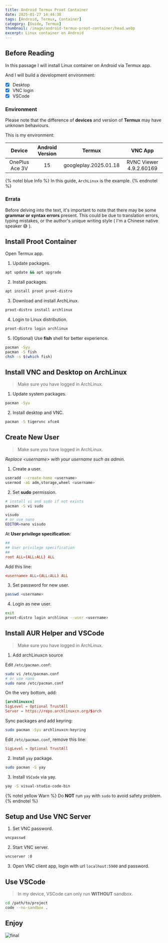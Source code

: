 ```yaml
---
title: Android Termux Proot Container
date: 2025-01-27 14:44:38
tags: [Android, Termux, Container]
category: [Guide, Termux]
thumbnail: /image/android-termux-proot-container/head.webp
excerpt: Linux container on Android
---
```


## Before Reading

In this passage I will install Linux container on Android via Termux app.

And I will build a development environment:

- [x] Desktop
- [x] VNC login
- [x] VSCode

### Environment

Please note that the difference of **devices** and version of **Termux** may have unknown behaviours.

This is my environment:

| Device         | Android Version | Termux                | VNC App                 |
|:--------------:|:---------------:|:---------------------:|:-----------------------:|
| OnePlus Ace 3V | 15              | googleplay.2025.01.18 | RVNC Viewer 4.9.2.60169 |

{% notel blue Info %}
In this guide, `ArchLinux` is the example.
{% endnotel %}

### Errata

Before delving into the text, it's important to note that there may be some **grammar or syntax errors**  present. This could be due to translation errors, typing mistakes, or the author's unique writing style ( I'm a Chinese native speaker 😅 ).

## Install Proot Container

Open Termux app.

1. Update packages.

```bash
apt update && apt upgrade
```

2. Install packages.

```bash
apt install proot proot-distro
```

3. Download and install ArchLinux.

```bash
proot-distro install archlinux
```

4. Login to Linux distribution.

```bash
proot-distro login archlinux
```

5. (Optional) Use **fish** shell for better experience.

```bash
pacman -Syu
pacman -S fish
chsh -s $(which fish)
```

## Install VNC and Desktop on ArchLinux

> Make sure you have logged in ArchLinux.

1. Update system packages.

```bash
pacman -Syu
```

2. Install desktop and VNC.

```bash
pacman -S tigervnc xfce4
```

## Create New User

> Make sure you have logged in ArchLinux.

*Replace \<username\> with your username such as admin.*

1. Create a user.

```bash
useradd --create-home <username>
usermod -aG adm,storage,wheel <username>
```

2. Set **sudo** permission.

```bash
# install vi and sudo if not exists
pacman -S vi sudo
```

```bash
visudo
# or use nano
EDITOR=nano visudo
```

At **User privilege specification**:

```conf
##
## User privilege specification
##
root ALL=(ALL:ALL) ALL
```

Add this line:

```conf
<username> ALL=(ALL:ALL) ALL
```

3. Set password for new user.

```bash
passwd <username>
```

4. Login as new user.

```bash
exit
proot-distro login archlinux --user <username>
```

## Install AUR Helper and VSCode

> Make sure you have logged in ArchLinux.

1. Add archLinuxcn source

Edit `/etc/pacman.conf`:

```bash
sudo vi /etc/pacman.conf
# or use nano
sudo nano /etc/pacman.conf
```

On the very bottom, add:

```conf
[archlinuxcn]
SigLevel = Optional TrustAll
Server = https://repo.archlinuxcn.org/$arch
```

Sync packages and add keyring:

```bash
sudo pacman -Syu archlinuxcn-keyring
```

Edit `/etc/pacman.conf`, remove this line:

```conf
SigLevel = Optional TrustAll
```

2. Install `yay` package.

```bash
sudo pacman -S yay
```

3. Install `VSCode` via yay.

```bash
yay -S visual-studio-code-bin
```

{% notel yellow Warn %}
Do **NOT** run `yay` with `sudo` to avoid safety problem.
{% endnotel %}

## Setup and Use VNC Server

1. Set VNC password.

```bash
vncpasswd
```

2. Start VNC server.

```bash
vncserver :0
```

3. Open VNC client app, login with url `localhost:5900` and password.

## Use VSCode

> In my device, VSCode can only run **WITHOUT** sandbox.

```bash
cd /path/to/project
code --no-sandbox .
```

## Enjoy

![final](final.jpg)
